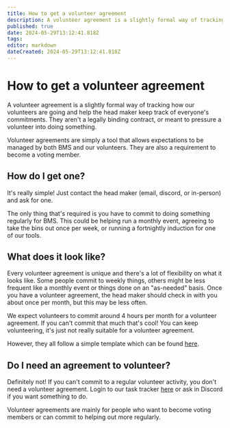 ```yaml
---
title: How to get a volunteer agreement
description: A volunteer agreement is a slightly formal way of tracking how our volunteers are going and help the head maker keep track of everyone's commitments.
published: true
date: 2024-05-29T13:12:41.818Z
tags: 
editor: markdown
dateCreated: 2024-05-29T13:12:41.818Z
---
```


# How to get a volunteer agreement
A volunteer agreement is a slightly formal way of tracking how our volunteers are going and help the head maker keep track of everyone's commitments. They aren't a legally binding contract, or meant to pressure a volunteer into doing something.

Volunteer agreements are simply a tool that allows expectations to be managed by both BMS and our volunteers. They are also a requirement to become a voting member.

## How do I get one?
It's really simple! Just contact the head maker (email, discord, or in-person) and ask for one.

The only thing that's required is you have to commit to doing something regularly for BMS. This could be helping run a monthly event, agreeing to take the bins out once per week, or running a fortnightly induction for one of our tools.


## What does it look like?
Every volunteer agreement is unique and there's a lot of flexibility on what it looks like. Some people commit to weekly things, others might be less frequent like a monthly event or things done on an "as-needed" basis. Once you have a volunteer agreement, the head maker should check in with you about once per month, but this may be less often.

We expect volunteers to commit around 4 hours per month for a volunteer agreement. If you can't commit that much that's cool! You can keep volunteering, it's just not really suitable for a volunteer agreement.

However, they all follow a simple template which can be found [here](https://docs.google.com/document/d/1j4uo2ywQSAdiKKS2O1WN24rCbL0MExUuz3wpnZFn6AU/edit).

## Do I need an agreement to volunteer?
Definitely not! If you can't commit to a regular volunteer activity, you don't need a volunteer agreement. Login to our task tracker [here](https://tasks.brisbanemaker.space/login) or ask in Discord if you want something to do. 

Volunteer agreements are mainly for people who want to become voting members or can commit to helping out more regularly.